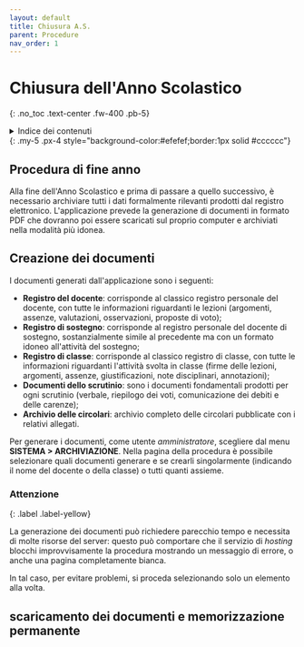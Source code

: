 ```yaml
---
layout: default
title: Chiusura A.S.
parent: Procedure
nav_order: 1
---
```


# Chiusura dell'Anno Scolastico
{: .no_toc .text-center .fw-400 .pb-5}

<details markdown="block">
  <summary>Indice dei contenuti</summary>
  {: .text-delta .text-center}
1. TOC
{:toc}
</details>
{: .my-5 .px-4 style="background-color:#efefef;border:1px solid #cccccc"}


## Procedura di fine anno

Alla fine dell'Anno Scolastico e prima di passare a quello successivo, è necessario archiviare
tutti i dati formalmente rilevanti prodotti dal registro elettronico.
L'applicazione prevede la generazione di documenti in formato PDF che dovranno poi essere
scaricati sul proprio computer e archiviati nella modalità più idonea.


## Creazione dei documenti

I documenti generati dall'applicazione sono i seguenti:
- **Registro del docente**: corrisponde al classico registro personale del docente, con tutte le informazioni
    riguardanti le lezioni (argomenti, assenze, valutazioni, osservazioni, proposte di voto);
- **Registro di sostegno**: corrisponde al registro personale del docente di sostegno, sostanzialmente
    simile al precedente ma con un formato idoneo all'attività del sostegno;
- **Registro di classe**: corrisponde al classico registro di classe, con tutte le informazioni
    riguardanti l'attività svolta in classe (firme delle lezioni, argomenti, assenze, giustificazioni,
    note disciplinari, annotazioni);
- **Documenti dello scrutinio**: sono i documenti fondamentali prodotti per ogni scrutinio (verbale,
    riepilogo dei voti, comunicazione dei debiti e delle carenze);
- **Archivio delle circolari**: archivio completo delle circolari pubblicate con i relativi allegati.

Per generare i documenti, come utente _amministratore_, scegliere dal menu **SISTEMA > ARCHIVIAZIONE**.
Nella pagina della procedura è possibile selezionare quali documenti generare e se crearli singolarmente
(indicando il nome del docente o della classe) o tutti quanti assieme.

### Attenzione 
{: .label .label-yellow}

La generazione dei documenti può richiedere parecchio tempo e necessita di molte risorse del server: questo può
comportare che il servizio di _hosting_ blocchi improvvisamente la procedura mostrando un messaggio di
errore, o anche una pagina completamente bianca.

In tal caso, per evitare problemi, si proceda selezionando solo un elemento alla volta.




## scaricamento dei documenti e memorizzazione permanente
